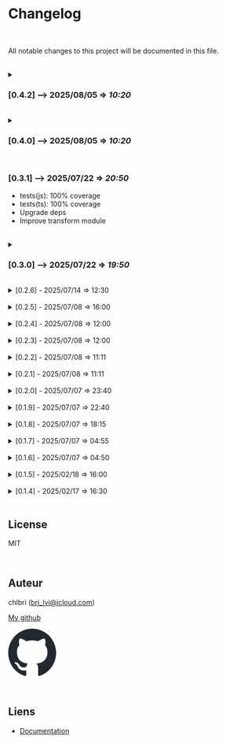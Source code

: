 # Changelog

<br/>

All notable changes to this project will be documented in this file.

<br/>

<details>
<summary>

### **[0.4.2] --> 2025/08/05** => _10:20_

</summary>

- tests: **100%** _coverage_
- Upgrade deps
- Add type DeepRequiredLow, RequiredLow

</details>

<br/>

<details>
<summary>

### **[0.4.0] --> 2025/08/05** => _10:20_

</summary>

- tests(js): 100% coverage
- tests(ts): 100% coverage
- Upgrade deps
- Refinement of types
- Refinement of functions

</details>

<br/>

### **[0.3.1] --> 2025/07/22** => _20:50_

</summary>

- tests(js): 100% coverage
- tests(ts): 100% coverage
- Upgrade deps
- Improve transform module

</details>

<br/>

<details>
<summary>

### **[0.3.0] --> 2025/07/22** => _19:50_

</summary>

- tests(js): 100% coverage
- tests(ts): 100% coverage
- Upgrade deps
- Add transform module

</details>

<br/>

<details>
<summary> [0.2.6] - 2025/07/14 => 12:30</summary>

- tests(js): 100% coverage
- tests(ts): 100% coverage
- Upgrade deps

</details>

<br/>

<details>
<summary> [0.2.5] - 2025/07/08 => 16:00</summary>

- tests(js): 100% coverage
- tests(ts): 100% coverage
- Fix castings.commons.function

</details>

<br/>

<details>
<summary> [0.2.4] - 2025/07/08 => 12:00</summary>

### 📋 Functions added since the last commit

#### 🔧 New types and utilities (commons.types.ts)

- **TypeStrings** - New union type for JavaScript primitive types
- **KeyTypes** - Type to define objects with key type checking
- **KeyTypesFrom<T>** - Utility type to extract types from KeyTypes
- **Checker<T>** - Extended type for checker functions
- **Checker2<T>** - New type for strict type guard functions

#### 🏗️ Functions in objects (objects.ts)

- **checkEntries** - New helper function to check property types of an
  object
- **objects.hasKeys.typings** - New method to check keys AND their types
- **objects.hasKeys.all** - Method to check that the object has EXACTLY the
  specified keys
- **objects.hasKeys.all.typings** - Combination of all and typings for full
  strict checking

#### 🎭 Functions in types/objects (objects.ts)

- **objects.keyTypes** - New namespace for key types
- **objects.keyTypes.from** - Type function to extract types from KeyTypes
- **objects.hasKeys.typings** (type version) - Type version of the check
  with types
- **objects.hasKeys.all** (type version) - Type version of the full check

#### 🔄 Modified functions (improvements)

- **commons.function.checker.is** - Improved return type (Checker2<T>)
- **commons.function.checker.byType.forceCast** - Improved types
- **arrays.tupleOf.number.is** - Updated to use Checker2<T>
- **arrays.tupleOf.is** - Updated to use Checker2<T>
- **objects.hasKeys** - Complete refactor for better type safety

#### 🎯 Removed functions

- **objects.hasAllKeys** - Replaced by objects.hasKeys.all

#### 📊 Summary of changes

- ✅ 13 new functions/types added
- 🔄 6 functions improved
- ❌ 1 function removed (replaced)
- 📈 Test coverage: 100%

</details>

<br/>

<details>
<summary> [0.2.3] - 2025/07/08 => 12:00</summary>

- Better function.checker
- tests(cov): 100%
</details>

<br/>

<details>
<summary> [0.2.2] - 2025/07/08 => 11:11</summary>

- Better function.checker
- tests(cov): 100%
</details>

<br/>

<details>
<summary> [0.2.1] - 2025/07/08 => 11:11</summary>

- Better function.checker
- tests(cov): 100%
</details>

<br/>

<details>
<summary> [0.2.0] - 2025/07/07 => 23:40</summary>

- Fix PrimitiveObject, not longer use of TrueObject
- tests(cov): 100%
</details>

<br/>

<details>
<summary> [0.1.9] - 2025/07/07 => 22:40</summary>

- Fix PrimitiveObject
- tests(cov): 100%
</details>

<br/>

<details>
<summary> [0.1.8] - 2025/07/07 => 18:15</summary>

- Add TrueObject type
- tests(cov): 100%
</details>

<br/>

<details>
<summary> [0.1.7] - 2025/07/07 => 04:55</summary>

- Better docs
</details>

<br/>

<details>
<summary> [0.1.6] - 2025/07/07 => 04:50</summary>

- Functions typings
- Functions castings
- tests(cov): 100%
</details>

<br/>

<details>
<summary> [0.1.5] - 2025/02/18 => 16:00</summary>

### Added

- Add type TrueObject
- Add function for FlatMapByKeys
</details>

<br/>

<details>
<summary> [0.1.4] - 2025/02/17 => 16:30</summary>

### Added

- Types for array manipulation
- Types for object manipulation
- Types for promises
- Types for strings
- Types for unions
- Types for use cases
- Types for domain
- Types for nullable values

### Changed

- N/A

### Deprecated

- N/A

### Removed

- N/A

### Fixed

- N/A
</details>

<br/>

## License

MIT

<br/>

## Auteur

chlbri (bri_lvi@icloud.com)

[My github](https://github.com/chlbri?tab=repositories)

[<svg width="98" height="96" xmlns="http://www.w3.org/2000/svg"><path fill-rule="evenodd" clip-rule="evenodd" d="M48.854 0C21.839 0 0 22 0 49.217c0 21.756 13.993 40.172 33.405 46.69 2.427.49 3.316-1.059 3.316-2.362 0-1.141-.08-5.052-.08-9.127-13.59 2.934-16.42-5.867-16.42-5.867-2.184-5.704-5.42-7.17-5.42-7.17-4.448-3.015.324-3.015.324-3.015 4.934.326 7.523 5.052 7.523 5.052 4.367 7.496 11.404 5.378 14.235 4.074.404-3.178 1.699-5.378 3.074-6.6-10.839-1.141-22.243-5.378-22.243-24.283 0-5.378 1.94-9.778 5.014-13.2-.485-1.222-2.184-6.275.486-13.038 0 0 4.125-1.304 13.426 5.052a46.97 46.97 0 0 1 12.214-1.63c4.125 0 8.33.571 12.213 1.63 9.302-6.356 13.427-5.052 13.427-5.052 2.67 6.763.97 11.816.485 13.038 3.155 3.422 5.015 7.822 5.015 13.2 0 18.905-11.404 23.06-22.324 24.283 1.78 1.548 3.316 4.481 3.316 9.126 0 6.6-.08 11.897-.08 13.526 0 1.304.89 2.853 3.316 2.364 19.412-6.52 33.405-24.935 33.405-46.691C97.707 22 75.788 0 48.854 0z" fill="#24292f"/></svg>](https://github.com/chlbri?tab=repositories)

<br/>

## Liens

- [Documentation](https://github.com/chlbri/types)
